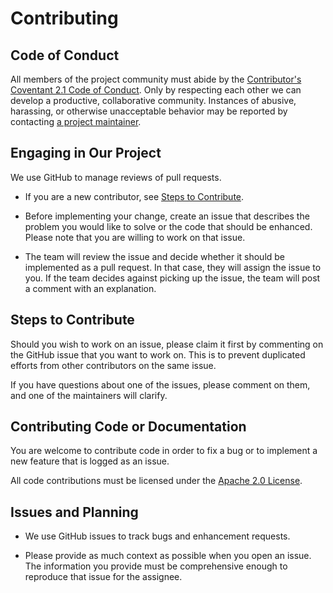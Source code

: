 <!---
  SPDX-FileCopyrightText: 2023 SAP SE

  SPDX-License-Identifier: Apache-2.0
--->

# Contributing

## Code of Conduct

All members of the project community must abide by the
[Contributor's Coventant 2.1 Code of Conduct](https://www.contributor-covenant.org/version/2/1/code_of_conduct/).
Only by respecting each other we can develop a productive, collaborative community.
Instances of abusive, harassing, or otherwise unacceptable behavior may be reported by contacting [a project maintainer](../.reuse/dep5).

## Engaging in Our Project

We use GitHub to manage reviews of pull requests.

* If you are a new contributor, see [Steps to Contribute](#steps-to-contribute).

* Before implementing your change, create an issue that describes the problem you would like to solve or the code that should be enhanced. Please note that you are willing to work on that issue.

* The team will review the issue and decide whether it should be implemented as a pull request. In that case, they will assign the issue to you. If the team decides against picking up the issue, the team will post a comment with an explanation.

## Steps to Contribute

Should you wish to work on an issue, please claim it first by commenting on the GitHub issue that you want to work on. This is to prevent duplicated efforts from other contributors on the same issue.

If you have questions about one of the issues, please comment on them, and one of the maintainers will clarify.

## Contributing Code or Documentation

You are welcome to contribute code in order to fix a bug or to implement a new feature that is logged as an issue.

All code contributions must be licensed under the [Apache 2.0 License](../LICENSE).

## Issues and Planning

* We use GitHub issues to track bugs and enhancement requests.

* Please provide as much context as possible when you open an issue. The information you provide must be comprehensive enough to reproduce that issue for the assignee.
